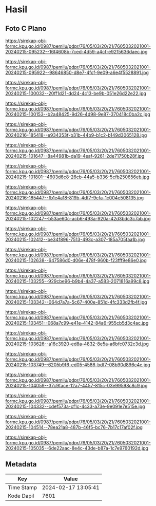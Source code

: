 # Hasil

## Foto C Plano

https://sirekap-obj-formc.kpu.go.id/0987/pemilu/pdpr/76/05/03/20/21/7605032021001-20240215-095232--16f4608b-7ced-4d59-a4cf-e92f5636daec.jpg

https://sirekap-obj-formc.kpu.go.id/0987/pemilu/pdpr/76/05/03/20/21/7605032021001-20240215-095922--98646850-d8e7-4fcf-9e09-a6e4f5528891.jpg

https://sirekap-obj-formc.kpu.go.id/0987/pemilu/pdpr/76/05/03/20/21/7605032021001-20240215-100032--20ff1d21-dd24-4c13-be9b-051e26d22e22.jpg

https://sirekap-obj-formc.kpu.go.id/0987/pemilu/pdpr/76/05/03/20/21/7605032021001-20240215-100153--b2a48425-9d26-4d98-9e87-370418c0ba2c.jpg

https://sirekap-obj-formc.kpu.go.id/0987/pemilu/pdpr/76/05/03/20/21/7605032021001-20240216-185418--e934353f-b31b-44b9-b1c2-b149d3065128.jpg

https://sirekap-obj-formc.kpu.go.id/0987/pemilu/pdpr/76/05/03/20/21/7605032021001-20240215-101647--8a44981b-da19-4eaf-9261-2de71750b28f.jpg

https://sirekap-obj-formc.kpu.go.id/0987/pemilu/pdpr/76/05/03/20/21/7605032021001-20240215-101801--4603d6c8-26cb-44a5-b336-5cfb250656eb.jpg

https://sirekap-obj-formc.kpu.go.id/0987/pemilu/pdpr/76/05/03/20/21/7605032021001-20240216-185447--fb1e4a18-819b-4df7-9cfa-1c004e508135.jpg

https://sirekap-obj-formc.kpu.go.id/0987/pemilu/pdpr/76/05/03/20/21/7605032021001-20240215-102247--b53ae60c-acb6-493a-920a-42d3bdc3c7ab.jpg

https://sirekap-obj-formc.kpu.go.id/0987/pemilu/pdpr/76/05/03/20/21/7605032021001-20240215-102412--be34f896-7513-493c-a307-185a705faa1b.jpg

https://sirekap-obj-formc.kpu.go.id/0987/pemilu/pdpr/76/05/03/20/21/7605032021001-20240215-102638--647586d0-d06e-478f-960b-f23fff9e86e0.jpg

https://sirekap-obj-formc.kpu.go.id/0987/pemilu/pdpr/76/05/03/20/21/7605032021001-20240215-103255--929cbe96-b9b4-4a37-a583-2071816a99c8.jpg

https://sirekap-obj-formc.kpu.go.id/0987/pemilu/pdpr/76/05/03/20/21/7605032021001-20240215-103342--064d7a7a-5c67-400e-851d-4fc333d2fb4f.jpg

https://sirekap-obj-formc.kpu.go.id/0987/pemilu/pdpr/76/05/03/20/21/7605032021001-20240215-103451--068a7c99-e41e-4142-84a6-955cb5d3c4ac.jpg

https://sirekap-obj-formc.kpu.go.id/0987/pemilu/pdpr/76/05/03/20/21/7605032021001-20240215-103626--a16c3920-ed8a-4832-8e5a-a6bfc0732c3d.jpg

https://sirekap-obj-formc.kpu.go.id/0987/pemilu/pdpr/76/05/03/20/21/7605032021001-20240215-103749--6205b9f6-ed05-4586-bdf7-08b90d896c4e.jpg

https://sirekap-obj-formc.kpu.go.id/0987/pemilu/pdpr/76/05/03/20/21/7605032021001-20240215-104059--37c9face-12a7-4457-815c-03e99598c8c9.jpg

https://sirekap-obj-formc.kpu.go.id/0987/pemilu/pdpr/76/05/03/20/21/7605032021001-20240215-104332--cdef573a-cf1c-4c33-a73e-9e091e7e515e.jpg

https://sirekap-obj-formc.kpu.go.id/0987/pemilu/pdpr/76/05/03/20/21/7605032021001-20240215-104514--78ea21a8-487b-46f5-bc76-7b17c17af02f.jpg

https://sirekap-obj-formc.kpu.go.id/0987/pemilu/pdpr/76/05/03/20/21/7605032021001-20240215-105035--6de22aac-8e4c-43de-b87a-1c7e9760192d.jpg


## Metadata

| Key        | Value               |
| ---------- | ------------------- |
| Time Stamp | 2024-02-17 13:05:41 |
| Kode Dapil | 7601                |



